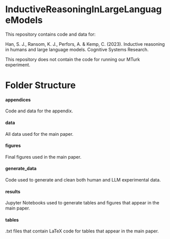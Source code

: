# InductiveReasoningInLargeLanguageModels

This repository contains code and data for:

Han, S. J., Ransom, K. J., Perfors, A. & Kemp, C. (2023). Inductive reasoning in humans and large language models. Cognitive Systems Research.

This repository does not contain the code for running our MTurk experiment.

# Folder Structure

#### appendices

Code and data for the appendix.

#### data

All data used for the main paper.

#### figures

Final figures used in the main paper.

#### generate_data

Code used to generate and clean both human and LLM experimental data.

#### results

Jupyter Notebooks used to generate tables and figures that appear in the main paper.

#### tables

.txt files that contain LaTeX code for tables that appear in the main paper.